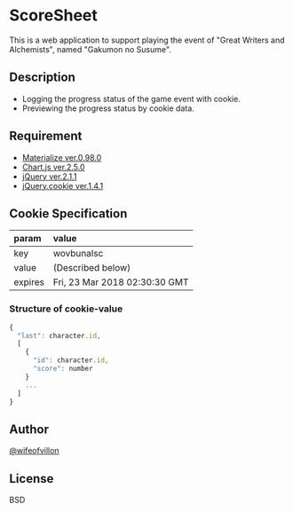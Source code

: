 # ScoreSheet

This is a web application to support playing the event of "Great Writers and Alchemists", named "Gakumon no Susume".

## Description

- Logging the progress status of the game event with cookie.
- Previewing the progress status by cookie data.

## Requirement

- [Materialize ver.0.98.0](http://materializecss.com/)
- [Chart.js ver.2.5.0](http://www.chartjs.org/)
- [jQuery ver.2.1.1](https://jquery.com/)
- [jQuery.cookie ver.1.4.1](https://github.com/carhartl/jquery-cookie)

## Cookie Specification

|param  |value                        |
|:------|:----------------------------|
|key    |wovbunalsc                   |
|value  |(Described below)            |
|expires|Fri, 23 Mar 2018 02:30:30 GMT|

### Structure of cookie-value

```js
{
  "last": character.id,
  [
    {
      "id": character.id,
      "score": number
    }
    ...
  ]
}
```

## Author

[@wifeofvillon](https://twitter.com/wifeofvillon)

## License

BSD
